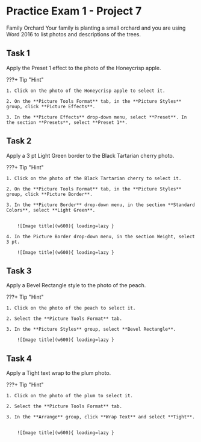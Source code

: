 # Practice Exam 1 - Project 7
Family Orchard
Your family is planting a small orchard and you are using Word 2016 to list photos and descriptions of the trees.

## Task 1
 
Apply the Preset 1 effect to the photo of the Honeycrisp apple.

???+ Tip "Hint"

    1. Click on the photo of the Honeycrisp apple to select it.

    2. On the **Picture Tools Format** tab, in the **Picture Styles** group, click **Picture Effects**. 

    3. In the **Picture Effects** drop-down menu, select **Preset**. In the section **Presets**, select **Preset 1**.

 

## Task 2

Apply a 3 pt Light Green border to the Black Tartarian cherry photo.

???+ Tip "Hint"

    1. Click on the photo of the Black Tartarian cherry to select it.

    2. On the **Picture Tools Format** tab, in the **Picture Styles** group, click **Picture Border**.

    3. In the **Picture Border** drop-down menu, in the section **Standard Colors**, select **Light Green**.

 
        ![Image title](w600){ loading=lazy }

    4. In the Picture Border drop-down menu, in the section Weight, select 3 pt.

        ![Image title](w600){ loading=lazy }

## Task 3

Apply a Bevel Rectangle style to the photo of the peach.

???+ Tip "Hint"

    1. Click on the photo of the peach to select it.

    2. Select the **Picture Tools Format** tab.

    3. In the **Picture Styles** group, select **Bevel Rectangle**.

        ![Image title](w600){ loading=lazy }

## Task 4

Apply a Tight text wrap to the plum photo.

???+ Tip "Hint"

    1. Click on the photo of the plum to select it.

    2. Select the **Picture Tools Format** tab.

    3. In the **Arrange** group, click **Wrap Text** and select **Tight**.

 
        ![Image title](w600){ loading=lazy }